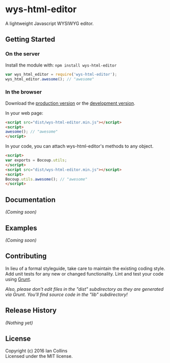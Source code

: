 # wys-html-editor

A lightweight Javascript WYSIWYG editor.

## Getting Started
### On the server
Install the module with: `npm install wys-html-editor`

```javascript
var wys_html_editor = require('wys-html-editor');
wys_html_editor.awesome(); // "awesome"
```

### In the browser
Download the [production version][min] or the [development version][max].

[min]: https://raw.github.com/iblank/wys-html-editor/master/dist/wys-html-editor.min.js
[max]: https://raw.github.com/iblank/wys-html-editor/master/dist/wys-html-editor.js

In your web page:

```html
<script src="dist/wys-html-editor.min.js"></script>
<script>
awesome(); // "awesome"
</script>
```

In your code, you can attach wys-html-editor's methods to any object.

```html
<script>
var exports = Bocoup.utils;
</script>
<script src="dist/wys-html-editor.min.js"></script>
<script>
Bocoup.utils.awesome(); // "awesome"
</script>
```

## Documentation
_(Coming soon)_

## Examples
_(Coming soon)_

## Contributing
In lieu of a formal styleguide, take care to maintain the existing coding style. Add unit tests for any new or changed functionality. Lint and test your code using [Grunt](http://gruntjs.com/).

_Also, please don't edit files in the "dist" subdirectory as they are generated via Grunt. You'll find source code in the "lib" subdirectory!_

## Release History
_(Nothing yet)_

## License
Copyright (c) 2016 Ian Collins  
Licensed under the MIT license.
